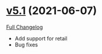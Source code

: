 # [v5.1](https://github.com/jordonwow/safequeue/tree/v5.1) (2021-06-07)

[Full Changelog](https://github.com/jordonwow/safequeue/compare/v5.0...v5.1)

- Add support for retail
- Bug fixes
